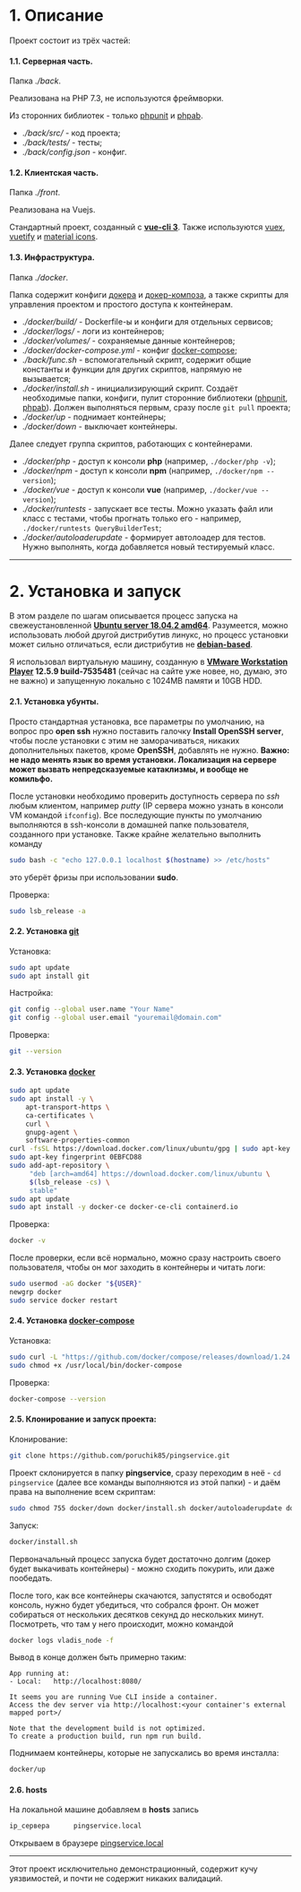 # 1. Описание

Проект состоит из трёх частей:

#### 1.1. Серверная часть.
Папка *./back*.

Реализована на PHP 7.3, не используются фреймворки. 

Из сторонних библиотек - только [phpunit](https://phpunit.de/) и [phpab](https://github.com/theseer/Autoload/).
* *./back/src/* - код проекта;
* *./back/tests/* - тесты;
* *./back/config.json* - конфиг.

#### 1.2. Клиентская часть.
Папка *./front*. 

Реализована на Vuejs.

Стандартный проект, созданный с **[vue-cli 3](https://cli.vuejs.org/)**. Также используются [vuex](https://vuex.vuejs.org/), [vuetify](https://vuetifyjs.com/) и [material icons](https://material.io/tools/icons/).

#### 1.3. Инфраструктура.
Папка *./docker*.

Папка содержит конфиги [докера](https://www.docker.com/) и [докер-композа](https://docs.docker.com/compose/), а также скрипты для управления проектом и простого доступа к контейнерам.

* *./docker/build/* - Dockerfile-ы и конфиги для отдельных сервисов;
* *./docker/logs/* - логи из контейнеров;
* *./docker/volumes/* - сохраняемые данные контейнеров;
* *./docker/docker-compose.yml* - конфиг [docker-compose](https://docs.docker.com/compose/);
* *./back/func.sh* - вспомогательный скрипт, содержит общие константы и функции для других скриптов, напрямую не вызывается;
* *./docker/install.sh* - инициализирующий скрипт. Создаёт необходимые папки, конфиги, пулит сторонние библиотеки ([phpunit](https://phpunit.de/), [phpab](https://github.com/theseer/Autoload/)). Должен выполняться первым, сразу после `git pull` проекта;
* *./docker/up* - поднимает контейнеры;
* *./docker/down* - выключает контейнеры.

Далее следует группа скриптов, работающих с контейнерами.
* *./docker/php* - доступ к консоли **php** (например, `./docker/php -v`);
* *./docker/npm* - доступ к консоли **npm** (например, `./docker/npm --version`);
* *./docker/vue* - доступ к консоли **vue** (например, `./docker/vue --version`);
* *./docker/runtests* - запускает все тесты. Можно указать файл или класс с тестами, чтобы прогнать только его - например, `./docker/runtests QueryBuilderTest`;
* *./docker/autoloaderupdate* - формирует автолоадер для тестов. Нужно выполнять, когда добавляется новый тестируемый класс.

---

# 2. Установка и запуск

В этом разделе по шагам описывается процесс запуска на свежеустановленной **[Ubuntu server 18.04.2 amd64](https://ubuntu.com/download/server/thank-you?country=RU&version=18.04.2&architecture=amd64)**. Разумеется, можно использовать любой другой дистрибутив линукс, но процесс установки может сильно отличаться, если дистрибутив не **[debian-based](https://www.debian.org/)**.

Я использовал виртуальную машину, созданную в **[VMware Workstation Player](https://www.vmware.com/ru/products/workstation-player/workstation-player-evaluation.html) 12.5.9 build-7535481** (сейчас на сайте уже новее, но, думаю, это не важно) и запущенную локально c 1024MB памяти и 10GB HDD.  

#### 2.1. Установка убунты.
Просто стандартная установка, все параметры по умолчанию, на вопрос про **open ssh** нужно поставить галочку **Install OpenSSH server**, чтобы после установки с этим не заморачиваться, никаких дополнительных пакетов, кроме **OpenSSH**, добавлять не нужно. **Важно: не надо менять язык во время установки. Локализация на сервере может вызвать непредсказуемые катаклизмы, и вообще не комильфо.**

После установки необходимо проверить доступность сервера по *ssh* любым клиентом, например *putty* (IP сервера можно узнать в консоли VM командой `ifconfig`). Все последующие пункты по умолчанию выполняются в ssh-консоли в домашней папке пользователя, созданного при установке.
Также крайне желательно выполнить команду 
```bash
sudo bash -c "echo 127.0.0.1 localhost $(hostname) >> /etc/hosts"
```
это уберёт фризы при использовании **sudo**.

Проверка:
```bash
sudo lsb_release -a
```
 
#### 2.2. Установка **[git](https://git-scm.com/)**
Установка:
```bash
sudo apt update
sudo apt install git
```
Настройка:
```bash
git config --global user.name "Your Name"
git config --global user.email "youremail@domain.com"
```
Проверка:
```bash
git --version
```
#### 2.3. Установка **[docker](https://docs.docker.com/install/linux/docker-ce/ubuntu/)**
```bash
sudo apt update
sudo apt install -y \
    apt-transport-https \
    ca-certificates \
    curl \
    gnupg-agent \
    software-properties-common
curl -fsSL https://download.docker.com/linux/ubuntu/gpg | sudo apt-key add -
sudo apt-key fingerprint 0EBFCD88
sudo add-apt-repository \
     "deb [arch=amd64] https://download.docker.com/linux/ubuntu \
     $(lsb_release -cs) \
     stable"
sudo apt update
sudo apt install -y docker-ce docker-ce-cli containerd.io
```

Проверка:
```bash
docker -v
```

После проверки, если всё нормально, можно сразу настроить своего пользователя, чтобы он мог заходить в контейнеры и читать логи:
```bash
sudo usermod -aG docker "${USER}"
newgrp docker
sudo service docker restart
```

#### 2.4. Установка **[docker-compose](https://docs.docker.com/compose/install/)**
Установка:
```bash
sudo curl -L "https://github.com/docker/compose/releases/download/1.24.0/docker-compose-$(uname -s)-$(uname -m)" -o /usr/local/bin/docker-compose
sudo chmod +x /usr/local/bin/docker-compose
```

Проверка:
```bash
docker-compose --version
```

#### 2.5. Клонирование и запуск проекта:
Клонирование:
```bash
git clone https://github.com/poruchik85/pingservice.git
```
Проект склонируется в папку **pingservice**, сразу переходим в неё - `cd pingservice` (далее все команды выполняются из этой папки) - и даём права на выполнение всем скриптам:
```bash
sudo chmod 755 docker/down docker/install.sh docker/autoloaderupdate docker/func.sh docker/npm docker/php docker/runtests docker/up docker/vue
```
Запуск:
```bash
docker/install.sh
```
Первоначальный процесс запуска будет достаточно долгим (докер будет выкачивать контейнеры) - можно сходить покурить, или даже пообедать. 

После того, как все контейнеры скачаются, запустятся и освободят консоль, нужно будет убедиться, что собрался фронт. Он может собираться от нескольких десятков секунд до нескольких минут. Посмотреть, что там у него происходит, можно командой 
```bash
docker logs vladis_node -f
```
Вывод в конце должен быть примерно таким:
```
App running at:
- Local:   http://localhost:8080/

It seems you are running Vue CLI inside a container.
Access the dev server via http://localhost:<your container's external mapped port>/

Note that the development build is not optimized.
To create a production build, run npm run build.
```

Поднимаем контейнеры, которые не запускались во время инсталла:
```bash
docker/up
```

#### 2.6. hosts
На локальной машине добавляем в **hosts** запись
```bash
ip_сервера      pingservice.local
```
 Открываем в браузере [pingservice.local](http://pingservice.local)
 
---

Этот проект исключительно демонстрационный, содержит кучу уязвимостей, и почти не содержит никаких валидаций.
